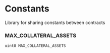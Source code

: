 # Constants

Library for sharing constants between contracts

### MAX_COLLATERAL_ASSETS

```solidity
uint8 MAX_COLLATERAL_ASSETS
```

